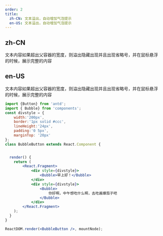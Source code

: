 ```yaml
---
order: 2
title:
  zh-CN: 文本溢出，自动增加气泡提示
  en-US: 文本溢出，自动增加气泡提示
---
```

## zh-CN

文本内容如果超出父容器的宽度，则溢出隐藏出现并且出现省略号，并在鼠标悬浮的时候，展示完整的内容

## en-US

文本内容如果超出父容器的宽度，则溢出隐藏出现并且出现省略号，并在鼠标悬浮的时候，展示完整的内容

````jsx
import {Button} from 'antd'; 
import { Bubble} from 'components';
const divstyle = {
    width:'200px',
    border:'1px solid #ccc',
    lineHeight:'24px',
    padding:'0 5px',
    marginTop: '20px'
};
class BubbleButton extends React.Component {


  render() {
    return (
        <React.Fragment>
            <div style={divstyle}>
                <Bubble>早上好！</Bubble>
            </div> 
            <div style={divstyle}>
                <Bubble>
                    你好啊，中午想吃什么啊，去吃酱爆茄子吧
                </Bubble>
            </div> 
        </React.Fragment>
    );
  }
}

ReactDOM.render(<BubbleButton />, mountNode);
````
